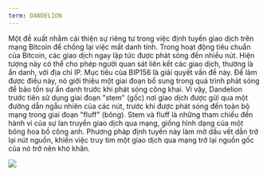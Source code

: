 ```yaml
---
term: DANDELION
---
```


Một đề xuất nhằm cải thiện sự riêng tư trong việc định tuyến giao dịch trên mạng Bitcoin để chống lại việc mất danh tính. Trong hoạt động tiêu chuẩn của Bitcoin, các giao dịch ngay lập tức được phát sóng đến nhiều nút. Hiện tượng này có thể cho phép người quan sát liên kết các giao dịch, thường là ẩn danh, với địa chỉ IP. Mục tiêu của BIP156 là giải quyết vấn đề này. Để làm được điều này, nó giới thiệu một giai đoạn bổ sung trong quá trình phát sóng để bảo tồn sự ẩn danh trước khi phát sóng công khai. Vì vậy, Dandelion trước tiên sử dụng giai đoạn "stem" (gốc) nơi giao dịch được gửi qua một đường dẫn ngẫu nhiên của các nút, trước khi được phát sóng đến toàn bộ mạng trong giai đoạn "fluff" (bông). Stem và fluff là những tham chiếu đến hành vi của sự lan truyền giao dịch qua mạng, giống hình dạng của một bông hoa bồ công anh. Phương pháp định tuyến này làm mờ dấu vết dẫn trở lại nút nguồn, khiến việc truy tìm một giao dịch qua mạng trở lại nguồn gốc của nó trở nên khó khăn.

![](../../dictionnaire/assets/36.png)